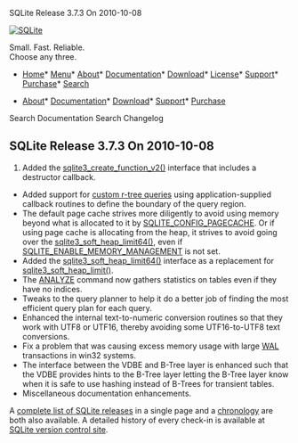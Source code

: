 




SQLite Release 3\.7\.3 On 2010\-10\-08




[![SQLite](../images/sqlite370_banner.gif)](../index.html)


Small. Fast. Reliable.  
Choose any three.


* [Home](../index.html)* [Menu](javascript:void(0))* [About](../about.html)* [Documentation](../docs.html)* [Download](../download.html)* [License](../copyright.html)* [Support](../support.html)* [Purchase](../prosupport.html)* [Search](javascript:void(0))




* [About](../about.html)* [Documentation](../docs.html)* [Download](../download.html)* [Support](../support.html)* [Purchase](../prosupport.html)






Search Documentation
Search Changelog







## SQLite Release 3\.7\.3 On 2010\-10\-08

1. Added the [sqlite3\_create\_function\_v2()](../c3ref/create_function.html) interface that includes a
 destructor callback.
- Added support for [custom r\-tree queries](../rtree.html#customquery) using application\-supplied
 callback routines to define the boundary of the query region.
- The default page cache strives more diligently to avoid using memory
 beyond what is allocated to it by [SQLITE\_CONFIG\_PAGECACHE](../c3ref/c_config_covering_index_scan.html#sqliteconfigpagecache). Or if
 using page cache is allocating from the heap, it strives to avoid
 going over the [sqlite3\_soft\_heap\_limit64()](../c3ref/hard_heap_limit64.html), even if
 [SQLITE\_ENABLE\_MEMORY\_MANAGEMENT](../compile.html#enable_memory_management) is not set.
- Added the [sqlite3\_soft\_heap\_limit64()](../c3ref/hard_heap_limit64.html) interface as a replacement for
 [sqlite3\_soft\_heap\_limit()](../c3ref/soft_heap_limit.html).
- The [ANALYZE](../lang_analyze.html) command now gathers statistics on tables even if they
 have no indices.
- Tweaks to the query planner to help it do a better job of finding the
 most efficient query plan for each query.
- Enhanced the internal text\-to\-numeric conversion routines so that they
 work with UTF8 or UTF16, thereby avoiding some UTF16\-to\-UTF8 text
 conversions.
- Fix a problem that was causing excess memory usage with large [WAL](../wal.html)
 transactions in win32 systems.
- The interface between the VDBE and B\-Tree layer is enhanced such that
 the VDBE provides hints to the B\-Tree layer letting the B\-Tree layer
 know when it is safe to use hashing instead of B\-Trees for transient
 tables.
- Miscellaneous documentation enhancements.



A [complete list of SQLite releases](../changes.html)
 in a single page and a [chronology](../chronology.html) are both also available.
 A detailed history of every
 check\-in is available at
 [SQLite version control site](https://www.sqlite.org/src/timeline).


